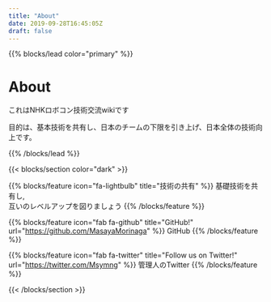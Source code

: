 ```yaml
---
title: "About"
date: 2019-09-28T16:45:05Z
draft: false
---
```


{{% blocks/lead color="primary" %}}

# About

これはNHKロボコン技術交流wikiです

目的は、基本技術を共有し、日本のチームの下限を引き上げ、日本全体の技術向上です。

{{% /blocks/lead %}}

{{< blocks/section color="dark" >}}

{{% blocks/feature icon="fa-lightbulb" title="技術の共有" %}}
基礎技術を共有し, <br>互いのレベルアップを図りましょう
{{% /blocks/feature %}}

{{% blocks/feature icon="fab fa-github" title="GitHub!" url="https://github.com/MasayaMorinaga" %}}
GitHub
{{% /blocks/feature %}}


{{% blocks/feature icon="fab fa-twitter" title="Follow us on Twitter!" url="https://twitter.com/Msymng" %}}
管理人のTwitter
{{% /blocks/feature %}}

{{< /blocks/section >}}